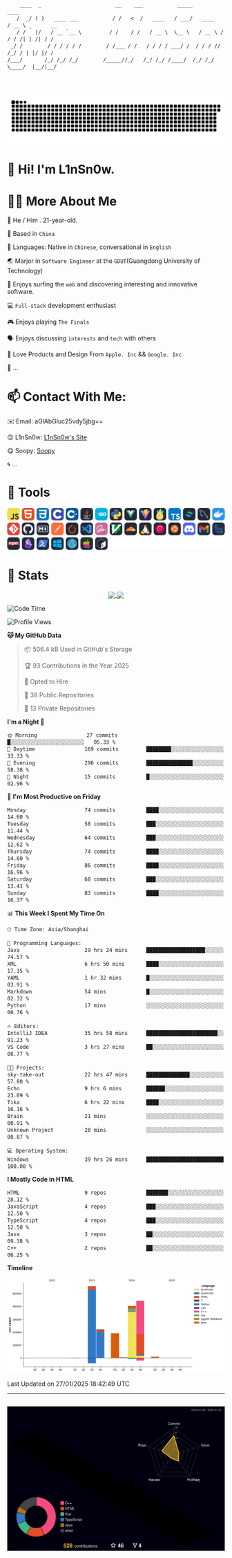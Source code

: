 ```

    ____  _                        __    ___           _____           ____           
   /  _/ ( )   ____ ___           / /   <  /   ____   / ___/   ____   / __ \ _      __
   / /   |/   / __ `__ \         / /    / /   / __ \  \__ \   / __ \ / / / /| | /| / /
 _/ /        / / / / / /        / /___ / /   / / / / ___/ /  / / / // /_/ / | |/ |/ / 
/___/       /_/ /_/ /_/        /_____//_/   /_/ /_/ /____/  /_/ /_/ \____/  |__/|__/  
                                                                                      
                                          

```
##
![](https://raw.githubusercontent.com/lin-snow/lin-snow/output/github-contribution-grid-snake-dark.svg)

# 👋 Hi! I'm L1nSn0w.

# 👨‍💻 More About Me

🤠 He / Him . 21-year-old.

🎈 Based in `China`
  
🤔 Languages: Native in `Chinese`, conversational in `English`

🌏 Marjor in `Software Engineer` at the `GDUT`(Guangdong University of Technology)

🛟 Enjoys surfing the `web` and discovering interesting and innovative software.

💻 `Full-stack` development enthusiast

🎮 Enjoys playing `The Finals`

🗣️ Enjoys discussing `interests` and `tech` with others

👾 Love Products and Design From `Apple. Inc` && `Google. Inc`  

🤪 ...

# 📫 Contact With Me:

✉️ Email: aGlAbGluc25vdy5jbg==

🙃 L1nSn0w: [L1nSn0w's Site](https://linsnow.cn)

😋 Soopy: [Soopy](https://soopy.cn)

🌀 ...

# 🔮 Tools
![My Tools](./icons/tools.svg)

<!-- ![My Skills](https://skillicons.dev/icons?i=js,html,css,c,cpp,java,go,py,vue,vite,pinia,ts,tailwind,mysql,docker,git,github,md,postman,pytorch,vscode,sass,vim,cloudflare,linux,debian,ubuntu,discord,gmail,githubactions,npm,obsidian,powershell,windows,yarn,apple,bash) -->

<!-- 
<img src="./icons/github-mark.svg" width="50"  alt="Github"> <img src="./icons/vscode.svg" width="50" alt="VScode"> <img src="./icons/obsidian-logo-gradient.svg" width="50" alt="Obsidian"> <img src="./icons/Windows_logo_-_2021.svg.png" width="50" alt="Windows 11"> <img src="./icons/postman-icon.png" width="50" alt="POSTMAN"> <img src="./icons/Git-Icon-1788C.png" width="50" alt="Git"> ... -->

# 🍟 Stats

<div style="text-align: center;">
    <a href="https://github.com/lin-snow">
        <img align="center" src="https://githubstat.linsnow.cn/api/top-langs/?username=lin-snow&layout=compact" />
    </a>
    <a href="https://github.com/lin-snow">
        <img align="center" src="https://githubstat.linsnow.cn/api?username=lin-snow&count_private=true&show_icons=true&theme=ambient_gradient" />
    </a>
</div>

<!--START_SECTION:waka-->
![Code Time](http://img.shields.io/badge/Code%20Time-397%20hrs%2014%20mins-blue)

![Profile Views](http://img.shields.io/badge/Profile%20Views-17-blue)

**🐱 My GitHub Data** 

> 📦 506.4 kB Used in GitHub's Storage 
 > 
> 🏆 93 Contributions in the Year 2025
 > 
> 💼 Opted to Hire
 > 
> 📜 38 Public Repositories 
 > 
> 🔑 13 Private Repositories 
 > 
**I'm a Night 🦉** 

```text
🌞 Morning                27 commits          █░░░░░░░░░░░░░░░░░░░░░░░░   05.33 % 
🌆 Daytime                169 commits         ████████░░░░░░░░░░░░░░░░░   33.33 % 
🌃 Evening                296 commits         ███████████████░░░░░░░░░░   58.38 % 
🌙 Night                  15 commits          █░░░░░░░░░░░░░░░░░░░░░░░░   02.96 % 
```
📅 **I'm Most Productive on Friday** 

```text
Monday                   74 commits          ████░░░░░░░░░░░░░░░░░░░░░   14.60 % 
Tuesday                  58 commits          ███░░░░░░░░░░░░░░░░░░░░░░   11.44 % 
Wednesday                64 commits          ███░░░░░░░░░░░░░░░░░░░░░░   12.62 % 
Thursday                 74 commits          ████░░░░░░░░░░░░░░░░░░░░░   14.60 % 
Friday                   86 commits          ████░░░░░░░░░░░░░░░░░░░░░   16.96 % 
Saturday                 68 commits          ███░░░░░░░░░░░░░░░░░░░░░░   13.41 % 
Sunday                   83 commits          ████░░░░░░░░░░░░░░░░░░░░░   16.37 % 
```


📊 **This Week I Spent My Time On** 

```text
🕑︎ Time Zone: Asia/Shanghai

💬 Programming Languages: 
Java                     29 hrs 24 mins      ███████████████████░░░░░░   74.57 % 
XML                      6 hrs 50 mins       ████░░░░░░░░░░░░░░░░░░░░░   17.35 % 
YAML                     1 hr 32 mins        █░░░░░░░░░░░░░░░░░░░░░░░░   03.91 % 
Markdown                 54 mins             █░░░░░░░░░░░░░░░░░░░░░░░░   02.32 % 
Python                   17 mins             ░░░░░░░░░░░░░░░░░░░░░░░░░   00.76 % 

🔥 Editors: 
IntelliJ IDEA            35 hrs 58 mins      ███████████████████████░░   91.23 % 
VS Code                  3 hrs 27 mins       ██░░░░░░░░░░░░░░░░░░░░░░░   08.77 % 

🐱‍💻 Projects: 
sky-take-out             22 hrs 47 mins      ██████████████░░░░░░░░░░░   57.80 % 
Echo                     9 hrs 6 mins        ██████░░░░░░░░░░░░░░░░░░░   23.09 % 
Tika                     6 hrs 22 mins       ████░░░░░░░░░░░░░░░░░░░░░   16.16 % 
Brain                    21 mins             ░░░░░░░░░░░░░░░░░░░░░░░░░   00.91 % 
Unknown Project          20 mins             ░░░░░░░░░░░░░░░░░░░░░░░░░   00.87 % 

💻 Operating System: 
Windows                  39 hrs 26 mins      █████████████████████████   100.00 % 
```

**I Mostly Code in HTML** 

```text
HTML                     9 repos             ███████░░░░░░░░░░░░░░░░░░   28.12 % 
JavaScript               4 repos             ███░░░░░░░░░░░░░░░░░░░░░░   12.50 % 
TypeScript               4 repos             ███░░░░░░░░░░░░░░░░░░░░░░   12.50 % 
Java                     3 repos             ██░░░░░░░░░░░░░░░░░░░░░░░   09.38 % 
C++                      2 repos             ██░░░░░░░░░░░░░░░░░░░░░░░   06.25 % 
```



**Timeline**

![Lines of Code chart](https://raw.githubusercontent.com/lin-snow/lin-snow/main/assets/bar_graph.png)


 Last Updated on 27/01/2025 18:42:49 UTC
<!--END_SECTION:waka-->



---
##
![](./profile-3d-contrib/profile-night-rainbow.svg)
